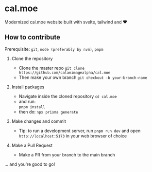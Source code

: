 # cal.moe
Modernized cal.moe website built with svelte, tailwind and ❤️

## How to contribute
Prerequisite: `git`, `node (preferably by nvm)`, `pnpm`

1. Clone the repository
   - Clone the master repo
     `git clone https://github.com/calanimagealpha/cal.moe`
   - Then make your own branch
     `git checkout -b your-branch-name`

2. Install packages
   - Navigate inside the cloned repository
     `cd cal.moe`
   - and run:  
     `pnpm install`
   - then do:
     `npx prisma generate`

4. Make changes and commit
   - Tip: to run a development server, run `pnpm run dev` and open `http://localhost:5173` in your web browser of choice

5. Make a Pull Request
   - Make a PR from your branch to the main branch

... and you're good to go!
